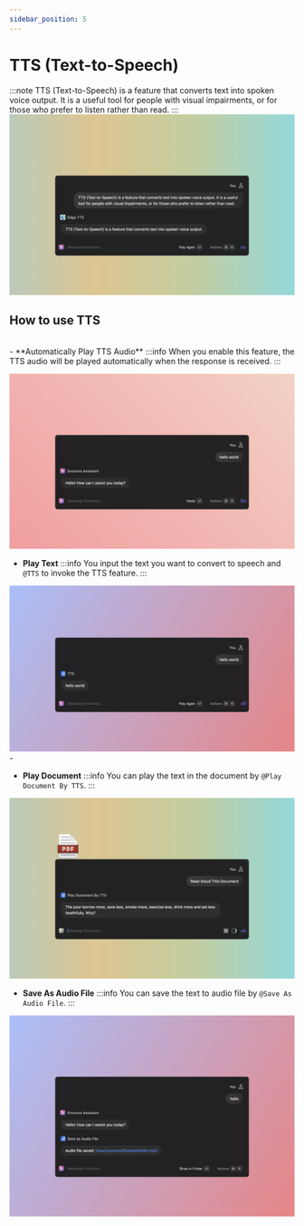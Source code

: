 ```yaml
---
sidebar_position: 5
---
```


# TTS (Text-to-Speech)

:::note
TTS (Text-to-Speech) is a feature that converts text into spoken voice output. It is a useful tool for people with visual impairments, or for those who prefer to listen rather than read.
:::
![](./img/tts.png)


## How to use TTS

<br/>
- **Automatically Play TTS Audio** 
:::info
When you enable this feature, the TTS audio will be played automatically when the response is received.
:::

![](./img/Tuji_20240424_235142.9701.png)


- **Play Text** 
:::info
You input the text you want to convert to speech and `@TTS` to invoke the TTS feature. 
:::

![alt text](./img/tts_automatically.png)- 


- **Play Document** 
:::info
You can play the text in the document by `@Play Document By TTS`.
:::

![alt text](./img/Tuji_20240424_235004.4582.png)



- **Save As Audio File** 
:::info
You can save the text to audio file by `@Save As Audio File`.
:::


![alt text](./img/Tuji_20240424_232940.4688.png)